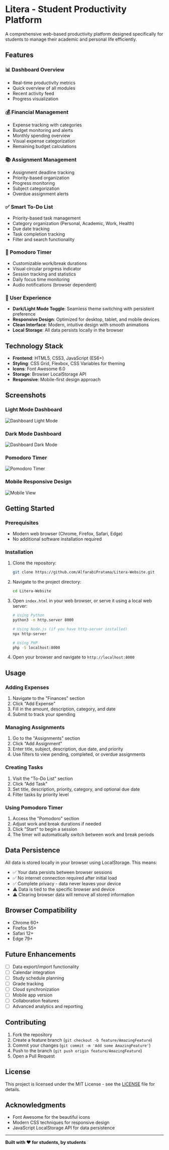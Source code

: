 # Litera - Student Productivity Platform

A comprehensive web-based productivity platform designed specifically for students to manage their academic and personal life efficiently.

## Features

### 📊 Dashboard Overview
- Real-time productivity metrics
- Quick overview of all modules
- Recent activity feed
- Progress visualization

### 💰 Financial Management
- Expense tracking with categories
- Budget monitoring and alerts
- Monthly spending overview
- Visual expense categorization
- Remaining budget calculations

### 📚 Assignment Management
- Assignment deadline tracking
- Priority-based organization
- Progress monitoring
- Subject categorization
- Overdue assignment alerts

### ✅ Smart To-Do List
- Priority-based task management
- Category organization (Personal, Academic, Work, Health)
- Due date tracking
- Task completion tracking
- Filter and search functionality

### 🍅 Pomodoro Timer
- Customizable work/break durations
- Visual circular progress indicator
- Session tracking and statistics
- Daily focus time monitoring
- Audio notifications (browser dependent)

### 🎨 User Experience
- **Dark/Light Mode Toggle**: Seamless theme switching with persistent preference
- **Responsive Design**: Optimized for desktop, tablet, and mobile devices
- **Clean Interface**: Modern, intuitive design with smooth animations
- **Local Storage**: All data persists locally in the browser

## Technology Stack

- **Frontend**: HTML5, CSS3, JavaScript (ES6+)
- **Styling**: CSS Grid, Flexbox, CSS Variables for theming
- **Icons**: Font Awesome 6.0
- **Storage**: Browser LocalStorage API
- **Responsive**: Mobile-first design approach

## Screenshots

### Light Mode Dashboard
![Dashboard Light Mode](https://github.com/user-attachments/assets/be8edfe8-f372-47e7-95e2-5db9a18fa794)

### Dark Mode Dashboard  
![Dashboard Dark Mode](https://github.com/user-attachments/assets/d782a459-346b-45ba-8ef9-33eeeba786ec)

### Pomodoro Timer
![Pomodoro Timer](https://github.com/user-attachments/assets/89b9966e-7408-407d-87d3-84fcefb5c3f8)

### Mobile Responsive Design
![Mobile View](https://github.com/user-attachments/assets/c535d8ce-b29a-4ac7-8c7f-776ff9c740fb)

## Getting Started

### Prerequisites
- Modern web browser (Chrome, Firefox, Safari, Edge)
- No additional software installation required

### Installation
1. Clone the repository:
   ```bash
   git clone https://github.com/AlfarabiPratama/Litera-Website.git
   ```

2. Navigate to the project directory:
   ```bash
   cd Litera-Website
   ```

3. Open `index.html` in your web browser, or serve it using a local web server:
   ```bash
   # Using Python
   python3 -m http.server 8000
   
   # Using Node.js (if you have http-server installed)
   npx http-server
   
   # Using PHP
   php -S localhost:8000
   ```

4. Open your browser and navigate to `http://localhost:8000`

## Usage

### Adding Expenses
1. Navigate to the "Finances" section
2. Click "Add Expense"
3. Fill in the amount, description, category, and date
4. Submit to track your spending

### Managing Assignments
1. Go to the "Assignments" section
2. Click "Add Assignment"
3. Enter title, subject, description, due date, and priority
4. Use filters to view pending, completed, or overdue assignments

### Creating Tasks
1. Visit the "To-Do List" section
2. Click "Add Task"
3. Set title, description, priority, category, and optional due date
4. Filter tasks by priority level

### Using Pomodoro Timer
1. Access the "Pomodoro" section
2. Adjust work and break durations if needed
3. Click "Start" to begin a session
4. The timer will automatically switch between work and break periods

## Data Persistence

All data is stored locally in your browser using LocalStorage. This means:
- ✅ Your data persists between browser sessions
- ✅ No internet connection required after initial load
- ✅ Complete privacy - data never leaves your device
- ⚠️ Data is tied to the specific browser and device
- ⚠️ Clearing browser data will remove all stored information

## Browser Compatibility

- Chrome 60+
- Firefox 55+
- Safari 12+
- Edge 79+

## Future Enhancements

- [ ] Data export/import functionality
- [ ] Calendar integration
- [ ] Study schedule planning
- [ ] Grade tracking
- [ ] Cloud synchronization
- [ ] Mobile app version
- [ ] Collaboration features
- [ ] Advanced analytics and reporting

## Contributing

1. Fork the repository
2. Create a feature branch (`git checkout -b feature/AmazingFeature`)
3. Commit your changes (`git commit -m 'Add some AmazingFeature'`)
4. Push to the branch (`git push origin feature/AmazingFeature`)
5. Open a Pull Request

## License

This project is licensed under the MIT License - see the [LICENSE](LICENSE) file for details.

## Acknowledgments

- Font Awesome for the beautiful icons
- Modern CSS techniques for responsive design
- JavaScript LocalStorage API for data persistence

---

**Built with ❤️ for students, by students**